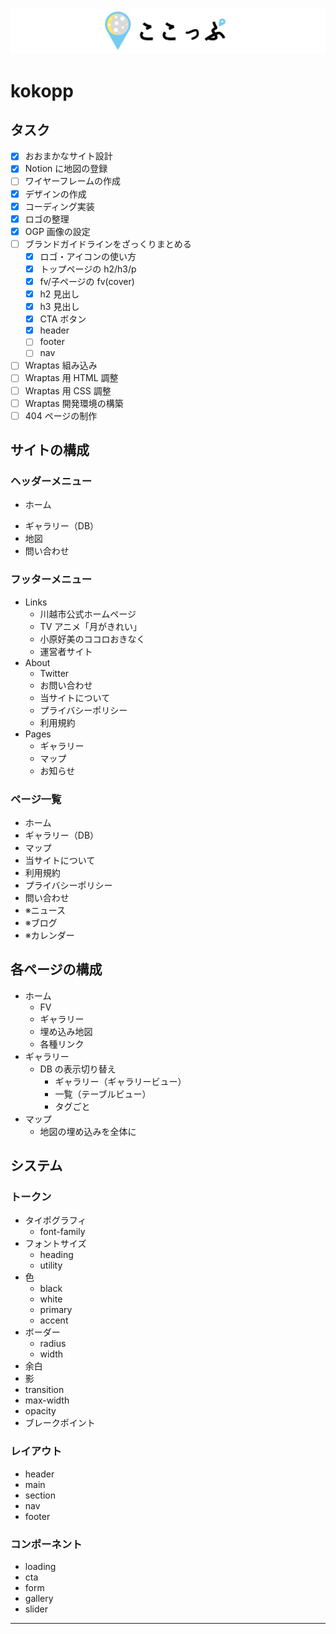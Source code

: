 <p align="center">
<a href="https://kawagoe.traveler20.site" target="_blank">
<img src="./public/github-header.png" alt="kokopp"/>
</a>
</p>

# kokopp

## タスク

-   [x] おおまかなサイト設計
-   [x] Notion に地図の登録
-   [ ] ワイヤーフレームの作成
-   [x] デザインの作成
-   [x] コーディング実装
-   [x] ロゴの整理
-   [x] OGP 画像の設定
-   [ ] ブランドガイドラインをざっくりまとめる
    -   [x] ロゴ・アイコンの使い方
    -   [x] トップページの h2/h3/p
    -   [x] fv/子ページの fv(cover)
    -   [x] h2 見出し
    -   [x] h3 見出し
    -   [x] CTA ボタン
    -   [x] header
    -   [ ] footer
    -   [ ] nav
-   [ ] Wraptas 組み込み
-   [ ] Wraptas 用 HTML 調整
-   [ ] Wraptas 用 CSS 調整
-   [ ] Wraptas 開発環境の構築
-   [ ] 404 ページの制作

## サイトの構成

### ヘッダーメニュー

-   ホーム
<!-- -   当サイトについて -->
-   ギャラリー（DB）
-   地図
-   問い合わせ

### フッターメニュー

-   Links
    -   川越市公式ホームページ
    -   TV アニメ「月がきれい」
    -   小原好美のココロおきなく
    -   運営者サイト
-   About
    -   Twitter
    -   お問い合わせ
    -   当サイトについて
    -   プライバシーポリシー
    -   利用規約
-   Pages
    -   ギャラリー
    -   マップ
    -   お知らせ
    <!-- -   カレンダー -->

### ページ一覧

-   ホーム
-   ギャラリー（DB）
-   マップ
-   当サイトについて
-   利用規約
-   プライバシーポリシー
-   問い合わせ
-   ※ニュース
-   ※ブログ
-   ※カレンダー

## 各ページの構成

-   ホーム
    -   FV
    -   ギャラリー
    -   埋め込み地図
    -   各種リンク
-   ギャラリー
    -   DB の表示切り替え
        -   ギャラリー（ギャラリービュー）
        -   一覧（テーブルビュー）
        -   タグごと
-   マップ
    -   地図の埋め込みを全体に

## システム

### トークン

-   タイポグラフィ
    -   font-family
-   フォントサイズ
    -   heading
    -   utility
-   色
    -   black
    -   white
    -   primary
    -   accent
-   ボーダー
    -   radius
    -   width
-   余白
-   影
-   transition
-   max-width
-   opacity
-   ブレークポイント

### レイアウト

-   header
-   main
-   section
-   nav
-   footer

### コンポーネント

-   loading
-   cta
-   form
-   gallery
-   slider

---
